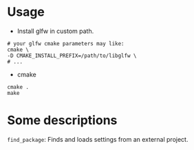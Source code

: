 # Usage

- Install glfw in custom path.

~~~shell
# your glfw cmake parameters may like:
cmake \
-D CMAKE_INSTALL_PREFIX=/path/to/libglfw \
# ...
~~~

- cmake

~~~shell
cmake .
make
~~~

# Some descriptions

`find_package`: Finds and loads settings from an external project. 
